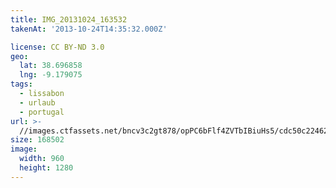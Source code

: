 ```yaml
---
title: IMG_20131024_163532
takenAt: '2013-10-24T14:35:32.000Z'

license: CC BY-ND 3.0
geo:
  lat: 38.696858
  lng: -9.179075
tags:
  - lissabon
  - urlaub
  - portugal
url: >-
  //images.ctfassets.net/bncv3c2gt878/opPC6bFlf4ZVTbIBiuHs5/cdc50c2246200b1bce09d4b28c231524/img_20131024_163532_10570496704_o
size: 168502
image:
  width: 960
  height: 1280
---
```


